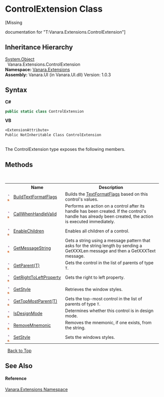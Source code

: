 # ControlExtension Class
 

\[Missing <summary> documentation for "T:Vanara.Extensions.ControlExtension"\]


## Inheritance Hierarchy
<a href="http://msdn2.microsoft.com/en-us/library/e5kfa45b" target="_blank">System.Object</a><br />&nbsp;&nbsp;Vanara.Extensions.ControlExtension<br />
**Namespace:**&nbsp;<a href="9abe54ff-18ce-e333-beed-30e855655381">Vanara.Extensions</a><br />**Assembly:**&nbsp;Vanara.UI (in Vanara.UI.dll) Version: 1.0.3

## Syntax

**C#**<br />
``` C#
public static class ControlExtension
```

**VB**<br />
``` VB
<ExtensionAttribute>
Public NotInheritable Class ControlExtension
```

<br />
The ControlExtension type exposes the following members.


## Methods
&nbsp;<table><tr><th></th><th>Name</th><th>Description</th></tr><tr><td>![Public method](media/pubmethod.gif "Public method")![Static member](media/static.gif "Static member")</td><td><a href="84d6209c-8fa9-8f55-2e94-2dad42d91043">BuildTextFormatFlags</a></td><td>
Builds the <a href="http://msdn2.microsoft.com/en-us/library/63ykz3w5" target="_blank">TextFormatFlags</a> based on this control's values.</td></tr><tr><td>![Public method](media/pubmethod.gif "Public method")![Static member](media/static.gif "Static member")</td><td><a href="ecb6fdcf-dce0-33a2-ae24-2866eaafc254">CallWhenHandleValid</a></td><td>
Performs an action on a control after its handle has been created. If the control's handle has already been created, the action is executed immediately.</td></tr><tr><td>![Public method](media/pubmethod.gif "Public method")![Static member](media/static.gif "Static member")</td><td><a href="33d34fbc-8c30-ae2f-cc83-40298fdb23c4">EnableChildren</a></td><td>
Enables all children of a control.</td></tr><tr><td>![Public method](media/pubmethod.gif "Public method")![Static member](media/static.gif "Static member")</td><td><a href="daa08f5a-3f19-5c5c-c9a9-cbeb954d7a56">GetMessageString</a></td><td>
Gets a string using a message pattern that asks for the string length by sending a GetXXXLen message and then a GetXXXText message.</td></tr><tr><td>![Public method](media/pubmethod.gif "Public method")![Static member](media/static.gif "Static member")</td><td><a href="d2680727-be30-8334-c726-40663cce9063">GetParent(T)</a></td><td>
Gets the control in the list of parents of type `T`.</td></tr><tr><td>![Public method](media/pubmethod.gif "Public method")![Static member](media/static.gif "Static member")</td><td><a href="4e6f85c5-cc6f-5617-48de-0dabfd3c975c">GetRightToLeftProperty</a></td><td>
Gets the right to left property.</td></tr><tr><td>![Public method](media/pubmethod.gif "Public method")![Static member](media/static.gif "Static member")</td><td><a href="52f2d698-e647-92dd-64ef-88e11f937147">GetStyle</a></td><td>
Retrieves the window styles.</td></tr><tr><td>![Public method](media/pubmethod.gif "Public method")![Static member](media/static.gif "Static member")</td><td><a href="59dd0bd6-f92d-ebfb-4433-fd261fc9d08b">GetTopMostParent(T)</a></td><td>
Gets the top-most control in the list of parents of type `T`.</td></tr><tr><td>![Public method](media/pubmethod.gif "Public method")![Static member](media/static.gif "Static member")</td><td><a href="878057ac-70ce-6164-2853-ecb86908e3ea">IsDesignMode</a></td><td>
Determines whether this control is in design mode.</td></tr><tr><td>![Public method](media/pubmethod.gif "Public method")![Static member](media/static.gif "Static member")</td><td><a href="61d7797d-9ac5-052a-118b-d0fa2920c6cb">RemoveMnemonic</a></td><td>
Removes the mnemonic, if one exists, from the string.</td></tr><tr><td>![Public method](media/pubmethod.gif "Public method")![Static member](media/static.gif "Static member")</td><td><a href="a14c2485-5609-5f2d-ac8b-74deb92ee931">SetStyle</a></td><td>
Sets the windows styles.</td></tr></table>&nbsp;
<a href="#controlextension-class">Back to Top</a>

## See Also


#### Reference
<a href="9abe54ff-18ce-e333-beed-30e855655381">Vanara.Extensions Namespace</a><br />